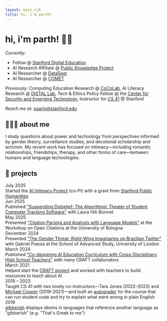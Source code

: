 ```yaml
---
layout: main.njk
title: hi, i'm parth!
---
```


# hi, i'm parth! 👋🏽

<div id="roles">

_Currently:_

- Fellow @ [Stanford Digital Education](https://digitaleducation.stanford.edu/)
- AI Research Affiliate @ [Public Knowledge Project](https://pkp.sfu.ca/)
- AI Researcher @ [DataSeer](https://dataseer.ai/)
- AI Researcher @ [COMET](https://www.cometadata.org/)

_Previously:_ Computing Education Research @ [CoCoLab](https://cocolab.stanford.edu/), AI Literacy Research @ [DISTAL Lab](https://distal.stanford.edu/), Tech & Ethics Policy Fellow @ the [Center for Security and Emerging Technology](https://cset.georgetown.edu/), Instructor for [CS 41](https://stanfordpython.com/) @ Stanford

_Reach me at:_ psarin@stanford.edu

</div>

## 🧑🏽‍🏫 about me

I study questions about power and technology from perspectives informed by gender theory, surveillance studies, and decolonial scholarship and activism. My recent work has focused on intimacy—including romantic relationships, friendships, therapy, and other forms of care—between humans and language technologies.

## 🎨 projects

<div class="projects-grid">
  <div class="project-date">July 2025</div>
  <div class="project-description">Started the <a href="https://ai-intimacy.stanford.edu/">AI Intimacy Project</a> (co-PI) with a grant from <a href="https://publichumanities.stanford.edu/research-grants/humanities-seed-grants/2025-grant-recipients">Stanford Public Humanities</a></div>

  <div class="project-date">Jun 2025</div>
  <div class="project-description">Published <a href="https://ojs.library.queensu.ca/index.php/surveillance-and-society/article/view/17764">"Suspending Disbelief: The Algorithmic Theater of Student Computer Tracking Software"</a> with Laura Hill-Bonnet</div>

  <div class="project-date">May 2025</div>
  <div class="project-description">Presented <a href="https://arxiv.org/abs/2505.15948">"Citation Parsing and Analysis with Language Models"</a> at the Workshop on Open Citations at the University of Bologna</div>

  <div class="project-date">December 2024</div>
  <div class="project-description">Presented <a href="https://docs.google.com/presentation/d/1tGDoOqURO37ce3MCqrokp-BLt23ml9oOw15YBQVudt0/edit?usp=sharing">"The Gender Threat: Right-Wing Imaginaries on Brazilian Twitter"</a> with Gabriel Poesia at the School of Advanced Study, University of London</div>

  <div class="project-date">March 2024</div>
  <div class="project-description">Published <a href="https://doi.org/10.1609/aaai.v38i21.30360">"Co-designing AI Education Curriculum with Cross-Disciplinary High School Teachers"</a> with many CRAFT collaborators</div>

  <div class="project-date">March 2021</div>
  <div class="project-description">Helped start the <a href="https://craft.stanford.edu/">CRAFT project</a> and worked with teachers to build resources to teach about AI</div>

  <div class="project-date">2019 – 2023</div>
  <div class="project-description">Taught CS 41 with two lovely co-instructors—Tara Jones (2022–2023) and <a href="https://michaeljohncooper.com/">Michael Cooper</a> (2019–2021)—and built an <a href="https://github.com/stanfordpython/autograder">autograder</a> for the course that can run student code and try to explain what went wrong in plain English</div>

  <div class="project-date">2019</div>
  <div class="project-description"><a href="/projects/gibberish">gibberish</a> displays idioms in languages that reference another language as "gibberish" (e.g. "That's Greek to me")</div>
</div>
